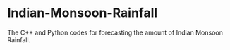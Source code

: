 # Indian-Monsoon-Rainfall
The C++ and Python codes for forecasting the amount of Indian Monsoon Rainfall.
